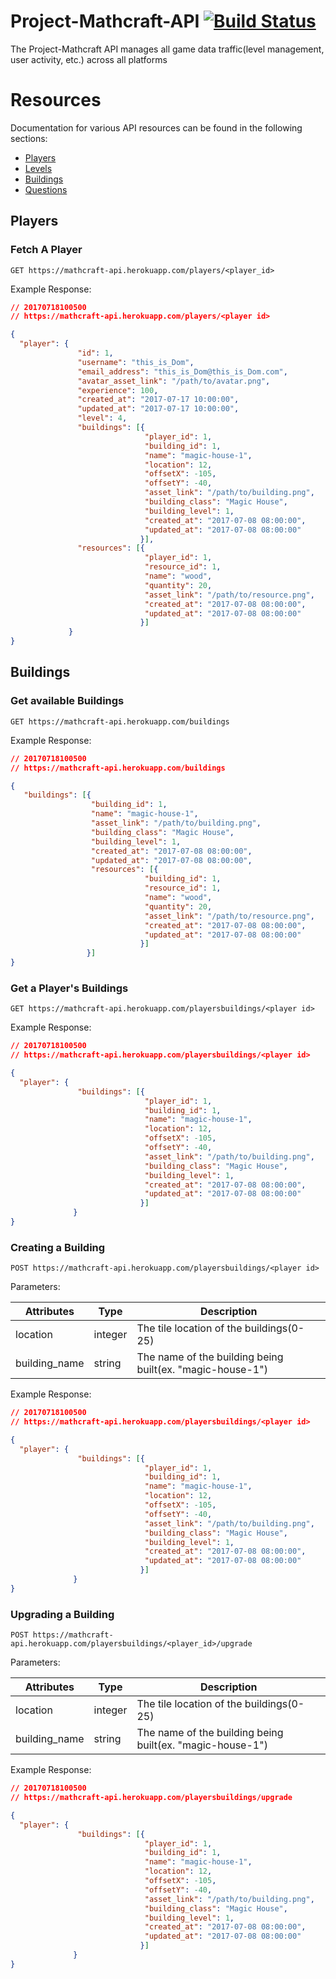 # Project-Mathcraft-API [![Build Status](https://travis-ci.org/thisisDom/project-mathcraft-api.svg?branch=master)](https://travis-ci.org/thisisDom/project-mathcraft-api)

The Project-Mathcraft API manages all game data traffic(level management, user activity, etc.) across all platforms

# Resources

Documentation for various API resources can be found in the following sections:

* [Players](#players)
* [Levels](#levels)
* [Buildings](#buildings)
* [Questions](#questions)

## Players

### Fetch A Player
```
GET https://mathcraft-api.herokuapp.com/players/<player_id>
```

Example Response:
```json
// 20170718100500
// https://mathcraft-api.herokuapp.com/players/<player id>

{
  "player": {
               "id": 1,
               "username": "this_is_Dom",
               "email_address": "this_is_Dom@this_is_Dom.com",
               "avatar_asset_link": "/path/to/avatar.png",
               "experience": 100,
               "created_at": "2017-07-17 10:00:00",
               "updated_at": "2017-07-17 10:00:00",
               "level": 4,
               "buildings": [{
                              "player_id": 1,
                              "building_id": 1,
                              "name": "magic-house-1",
                              "location": 12,
                              "offsetX": -105,
                              "offsetY": -40,
                              "asset_link": "/path/to/building.png",
                              "building_class": "Magic House",
                              "building_level": 1,
                              "created_at": "2017-07-08 08:00:00",
                              "updated_at": "2017-07-08 08:00:00"
                             }],
               "resources": [{
                              "player_id": 1,
                              "resource_id": 1, 
                              "name": "wood",
                              "quantity": 20,
                              "asset_link": "/path/to/resource.png",
                              "created_at": "2017-07-08 08:00:00",
                              "updated_at": "2017-07-08 08:00:00"
                             }]
             }
}
```


## Buildings

### Get available Buildings
```
GET https://mathcraft-api.herokuapp.com/buildings
```

Example Response:
```json
// 20170718100500
// https://mathcraft-api.herokuapp.com/buildings

{
   "buildings": [{
                  "building_id": 1,
                  "name": "magic-house-1",
                  "asset_link": "/path/to/building.png",
                  "building_class": "Magic House",
                  "building_level": 1,
                  "created_at": "2017-07-08 08:00:00",
                  "updated_at": "2017-07-08 08:00:00",
                  "resources": [{
                              "building_id": 1,
                              "resource_id": 1, 
                              "name": "wood",
                              "quantity": 20,
                              "asset_link": "/path/to/resource.png",
                              "created_at": "2017-07-08 08:00:00",
                              "updated_at": "2017-07-08 08:00:00"
                             }]
                 }]
}
```


### Get a Player's Buildings
```
GET https://mathcraft-api.herokuapp.com/playersbuildings/<player id>
```

Example Response:
```json
// 20170718100500
// https://mathcraft-api.herokuapp.com/playersbuildings/<player id>

{
  "player": {
               "buildings": [{
                              "player_id": 1,
                              "building_id": 1,
                              "name": "magic-house-1",
                              "location": 12,
                              "offsetX": -105,
                              "offsetY": -40,
                              "asset_link": "/path/to/building.png",
                              "building_class": "Magic House",
                              "building_level": 1,
                              "created_at": "2017-07-08 08:00:00",
                              "updated_at": "2017-07-08 08:00:00"
                             }]
              }
}
```

### Creating a Building

```
POST https://mathcraft-api.herokuapp.com/playersbuildings/<player id>
```
Parameters:

|  Attributes   |  Type   | Description                                                                    |
|---------------|---------|--------------------------------------------------------------------------------|
| location      | integer | The tile location of the buildings(0-25)                                       |
| building_name | string  | The name of the building being built(ex. "magic-house-1")                      |

Example Response:
```json
// 20170718100500
// https://mathcraft-api.herokuapp.com/playersbuildings/<player id>

{
  "player": {
               "buildings": [{
                              "player_id": 1,
                              "building_id": 1,
                              "name": "magic-house-1",
                              "location": 12,
                              "offsetX": -105,
                              "offsetY": -40,
                              "asset_link": "/path/to/building.png",
                              "building_class": "Magic House",
                              "building_level": 1,
                              "created_at": "2017-07-08 08:00:00",
                              "updated_at": "2017-07-08 08:00:00"
                             }]
              }
}
```


### Upgrading a Building
```
POST https://mathcraft-api.herokuapp.com/playersbuildings/<player_id>/upgrade
```
Parameters:

|  Attributes   |  Type   | Description                                                                    |
|---------------|---------|--------------------------------------------------------------------------------|
| location      | integer | The tile location of the buildings(0-25)                                       |
| building_name | string  | The name of the building being built(ex. "magic-house-1")                      |

Example Response:
```json
// 20170718100500
// https://mathcraft-api.herokuapp.com/playersbuildings/upgrade

{
  "player": {
               "buildings": [{
                              "player_id": 1,
                              "building_id": 1,
                              "name": "magic-house-1",
                              "location": 12,
                              "offsetX": -105,
                              "offsetY": -40,
                              "asset_link": "/path/to/building.png",
                              "building_class": "Magic House",
                              "building_level": 1,
                              "created_at": "2017-07-08 08:00:00",
                              "updated_at": "2017-07-08 08:00:00"
                             }]
              }
}
```
